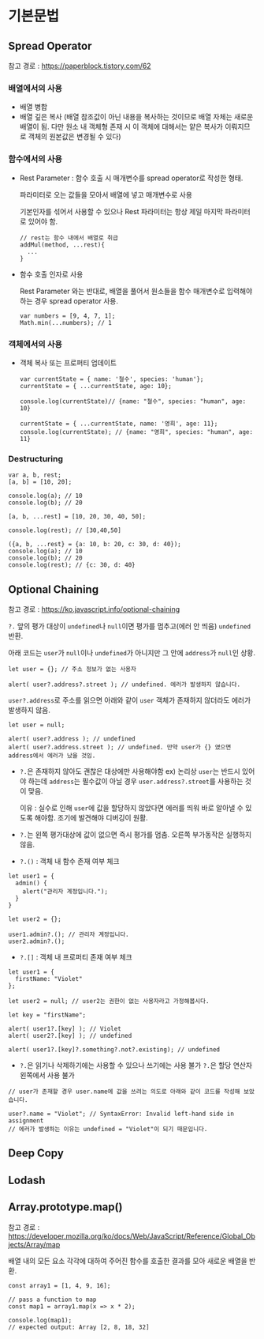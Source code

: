 # 기본문법

## Spread Operator
참고 경로 : https://paperblock.tistory.com/62

### 배열에서의 사용
* 배열 병합
* 배열 깊은 복사 (배열 참조값이 아닌 내용을 복사하는 것이므로 배열 자체는 새로운 배열이 됨. 다만 원소 내 객체형 존재 시 이 객체에 대해서는 
  얕은 복사가 이뤄지므로 객체의 원본값은 변경될 수 있다)

### 함수에서의 사용
* Rest Parameter : 함수 호출 시 매개변수를 spread operator로 작성한 형태.
  
  파라미터로 오는 값들을 모아서 배열에 넣고 매개변수로 사용
  
  기본인자를 섞어서 사용할 수 있으나 Rest 파라미터는 항상 제일 마지막 파라미터로 있어야 함. 
  ```
  // rest는 함수 내에서 배열로 취급
  addMul(method, ...rest){
    ...
  }
  ```
* 함수 호출 인자로 사용

  Rest Parameter 와는 반대로, 배열을 풀어서 원소들을 함수 매개변수로 입력해야하는 경우 spread operator 사용.
  ```
  var numbers = [9, 4, 7, 1]; 
  Math.min(...numbers); // 1
  ```
### 객체에서의 사용
* 객체 복사 또는 프로퍼티 업데이트
  ```
  var currentState = { name: '철수', species: 'human'};
  currentState = { ...currentState, age: 10}; 

  console.log(currentState)// {name: "철수", species: "human", age: 10}

  currentState = { ...currentState, name: '영희', age: 11}; 
  console.log(currentState); // {name: "영희", species: "human", age: 11}
  ```

### Destructuring
```
var a, b, rest;
[a, b] = [10, 20];

console.log(a); // 10
console.log(b); // 20

[a, b, ...rest] = [10, 20, 30, 40, 50];

console.log(rest); // [30,40,50]

({a, b, ...rest} = {a: 10, b: 20, c: 30, d: 40});
console.log(a); // 10
console.log(b); // 20
console.log(rest); // {c: 30, d: 40}
```

## Optional Chaining
참고 경로 : https://ko.javascript.info/optional-chaining

```?.``` 앞의 평가 대상이 ```undefined```나 ```null```이면 평가를 멈추고(에러 안 띄움) ```undefined``` 반환.

아래 코드는 ```user```가 ```null```이나 ```undefined```가 아니지만 그 안에 ```address```가 ```null```인 상황.
```
let user = {}; // 주소 정보가 없는 사용자

alert( user?.address?.street ); // undefined. 에러가 발생하지 않습니다.
```

```user?.address```로 주소를 읽으면 아래와 같이 ```user``` 객체가 존재하지 않더라도 에러가 발생하지 않음.
```
let user = null;

alert( user?.address ); // undefined
alert( user?.address.street ); // undefined. 만약 user가 {} 였으면 address에서 에러가 났을 것임.
```

* ```?.```은 존재하지 않아도 괜찮은 대상에만 사용해야함
  ex) 논리상 ```user```는 반드시 있어야 하는데 ```address```는 필수값이 아닐 경우 ```user.address?.street```를 사용하는 것이 맞음.

  이유 : 실수로 인해 ```user```에 값을 할당하지 않았다면 에러를 띄워 바로 알아낼 수 있도록 해야함. 조기에 발견해야 디버깅이 원활.
* ```?.```는 왼쪽 평가대상에 값이 없으면 즉시 평가를 멈춤. 오른쪽 부가동작은 실행하지 않음.
* ```?.()``` : 객체 내 함수 존재 여부 체크
```
let user1 = {
  admin() {
    alert("관리자 계정입니다.");
  }
}

let user2 = {};

user1.admin?.(); // 관리자 계정입니다.
user2.admin?.();
```
* ```?.[]``` : 객체 내 프로퍼티 존재 여부 체크
```
let user1 = {
  firstName: "Violet"
};

let user2 = null; // user2는 권한이 없는 사용자라고 가정해봅시다.

let key = "firstName";

alert( user1?.[key] ); // Violet
alert( user2?.[key] ); // undefined

alert( user1?.[key]?.something?.not?.existing); // undefined
```
* ```?.```은 읽기나 삭제하기에는 사용할 수 있으나 쓰기에는 사용 불가
  ```?.```은 할당 연산자 왼쪽에서 사용 불가
```
// user가 존재할 경우 user.name에 값을 쓰려는 의도로 아래와 같이 코드를 작성해 보았습니다.

user?.name = "Violet"; // SyntaxError: Invalid left-hand side in assignment
// 에러가 발생하는 이유는 undefined = "Violet"이 되기 때문입니다.
```
## Deep Copy

## Lodash

## Array.prototype.map()
참고 경로 : https://developer.mozilla.org/ko/docs/Web/JavaScript/Reference/Global_Objects/Array/map

배열 내의 모든 요소 각각에 대하여 주어진 함수를 호출한 결과를 모아 새로운 배열을 반환.
```
const array1 = [1, 4, 9, 16];

// pass a function to map
const map1 = array1.map(x => x * 2);

console.log(map1);
// expected output: Array [2, 8, 18, 32]
```
